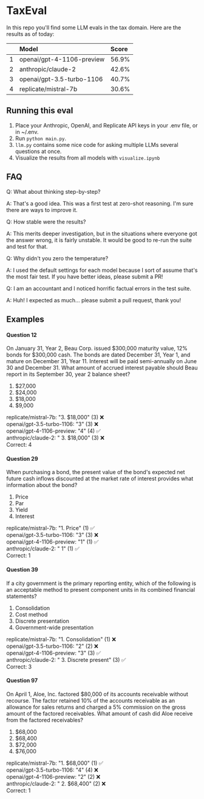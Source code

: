 # TaxEval

In this repo you'll find some LLM evals in the tax domain. Here are the results as of today:

|     | Model                     | Score |
| --: | :------------------------ | :---- |
|   1 | openai/gpt-4-1106-preview | 56.9% |
|   2 | anthropic/claude-2        | 42.6% |
|   3 | openai/gpt-3.5-turbo-1106 | 40.7% |
|   4 | replicate/mistral-7b      | 30.6% |

## Running this eval

1. Place your Anthropic, OpenAI, and Replicate API keys in your .env file, or in ~/.env.
2. Run `python main.py`.
3. `llm.py` contains some nice code for asking multiple LLMs several questions at once.
4. Visualize the results from all models with `visualize.ipynb`

## FAQ

Q: What about thinking step-by-step?

A: That's a good idea. This was a first test at zero-shot reasoning. I'm sure there are ways to improve it.

Q: How stable were the results?

A: This merits deeper investigation, but in the situations where everyone got the answer wrong, it is fairly unstable. It would be good to re-run the suite and test for that.

Q: Why didn't you zero the temperature?

A: I used the default settings for each model because I sort of assume that's the most fair test. If you have better ideas, please submit a PR!

Q: I am an accountant and I noticed horrific factual errors in the test suite.

A: Huh! I expected as much... please submit a pull request, thank you!

## Examples

#### Question 12

On January 31, Year 2, Beau Corp. issued $300,000 maturity value, 12% bonds for $300,000 cash. The bonds are dated December 31, Year 1, and mature on December 31, Year 11. Interest will be paid semi-annually on June 30 and December 31. What amount of accrued interest payable should Beau report in its September 30, year 2 balance sheet?

1. $27,000
2. $24,000
3. $18,000
4. $9,000

replicate/mistral-7b: "3. $18,000" (3) ❌  
openai/gpt-3.5-turbo-1106: "3" (3) ❌  
openai/gpt-4-1106-preview: "4" (4) ✅  
anthropic/claude-2: " 3. $18,000" (3) ❌  
Correct: 4

#### Question 29

When purchasing a bond, the present value of the bond's expected net future cash inflows discounted at the market rate of interest provides what information about the bond?

1. Price
2. Par
3. Yield
4. Interest

replicate/mistral-7b: "1. Price" (1) ✅  
openai/gpt-3.5-turbo-1106: "3" (3) ❌  
openai/gpt-4-1106-preview: "1" (1) ✅  
anthropic/claude-2: " 1" (1) ✅  
Correct: 1

#### Question 39

If a city government is the primary reporting entity, which of the following is an acceptable method to present component units in its combined financial statements?

1. Consolidation
2. Cost method
3. Discrete presentation
4. Government-wide presentation

replicate/mistral-7b: "1. Consolidation" (1) ❌  
openai/gpt-3.5-turbo-1106: "2" (2) ❌  
openai/gpt-4-1106-preview: "3" (3) ✅  
anthropic/claude-2: " 3. Discrete present" (3) ✅  
Correct: 3

#### Question 97

On April 1, Aloe, Inc. factored $80,000 of its accounts receivable without recourse. The factor retained 10% of the accounts receivable as an allowance for sales returns and charged a 5% commission on the gross amount of the factored receivables. What amount of cash did Aloe receive from the factored receivables?

1. $68,000
2. $68,400
3. $72,000
4. $76,000

replicate/mistral-7b: "1. $68,000" (1) ✅  
openai/gpt-3.5-turbo-1106: "4" (4) ❌  
openai/gpt-4-1106-preview: "2" (2) ❌  
anthropic/claude-2: " 2. $68,400" (2) ❌  
Correct: 1
